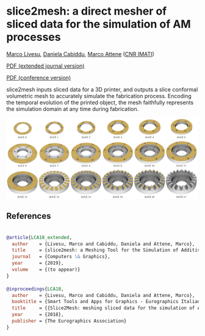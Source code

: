 # slice2mesh: a direct mesher of sliced data for the simulation of AM processes


[Marco Livesu](http://pers.ge.imati.cnr.it/livesu/), [Daniela Cabiddu](http://www.imati.cnr.it/index.php/people/8-curricula/119-daniela-cabiddu), [Marco Attene](http://pers.ge.imati.cnr.it/attene/PersonalPage/attene.html)
([CNR IMATI](http://www.imati.cnr.it))

[PDF (extended journal version)](http://pers.ge.imati.cnr.it/livesu/papers/LCA18/LCA18_extended.pdf)

[PDF (conference version)](http://pers.ge.imati.cnr.it/livesu/papers/LCA18/LCA18.pdf)

slice2mesh inputs sliced data for a 3D printer, and outputs a slice conformal volumetric mesh to accurately simulate the fabrication process. Encoding the temporal evolution of the printed object, the mesh faithfully represents the simulation domain at any time during fabrication.


<p align="center"><img src="new_teaser.png" width="800"></p>


## References
```bibtex

@article{LCA18_extended,
  author    = {Livesu, Marco and Cabiddu, Daniela and Attene, Marco},
  title     = {slice2mesh: a Meshing Tool for the Simulation of Additive Manufacturing Processes},
  journal   = {Computers \& Graphics},
  year      = {2019},
  volume    = {(to appear)}
}

@inproceedings{LCA18,
  author    = {Livesu, Marco and Cabiddu, Daniela and Attene, Marco},
  booktitle = {Smart Tools and Apps for Graphics - Eurographics Italian Chapter Conference},
  title     = {{Slice2Mesh: meshing sliced data for the simulation of AM Processes}},
  year      = {2018},
  publisher = {The Eurographics Association}
}
```

